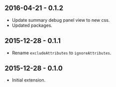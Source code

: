 2016-04-21 - 0.1.2
------------------
* Update summary debug panel view to new css.
* Updated packages.

2015-12-28 - 0.1.1
-------------------
* Rename `excludeAttributes` to `ignoreAttributes`.

2015-12-28 - 0.1.0
-------------------
* Initial extension.
